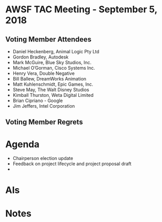 # AWSF TAC Meeting - September 5, 2018

## Voting Member Attendees

- Daniel Heckenberg, Animal Logic Pty Ltd
- Gordon Bradley, Autodesk
- Mark McGuire, Blue Sky Studios, Inc.
- Michael O’Gorman, Cisco Systems Inc.
- Henry Vera, Double Negative
- Bill Ballew, DreamWorks Animation
- Matt Kuhlenschmidt, Epic Games, Inc.
- Steve May, The Walt Disney Studios
- Kimball Thurston, Weta Digital Limited
- Brian Cipriano - Google
- Jim Jeffers, Intel Corporation

## Voting Member Regrets

# Agenda

- Chairperson election update
- Feedback on project lifecycle and project proposal draft
-

# AIs

# Notes
